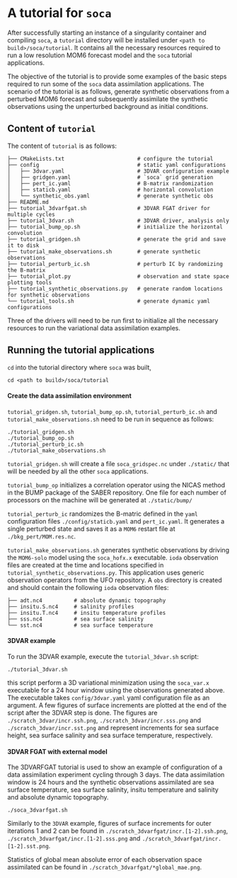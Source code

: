 # A tutorial for `soca`
After successfully starting an instance of a singularity container and
compiling `soca`, a `tutorial` directory will be installed under
`<path to build>/soca/tutorial`. It contains all the necessary resources
required to run a low resolution MOM6 forecast model and the `soca`
tutorial applications.

The objective of the tutorial is to provide some examples of the basic steps
required to run some of the `soca` data assimilation applications.
The scenario of the tutorial is as follows,
generate synthetic observations from a perturbed MOM6 forecast and subsequently
assimilate the synthetic observations using the unperturbed background as
initial conditions.

## Content of `tutorial`

The content of `tutorial` is as follows:
```console
├── CMakeLists.txt                       # configure the tutorial
├── config                               # static yaml configurations
│   ├── 3dvar.yaml                       # 3DVAR configuration example
│   ├── gridgen.yaml                     # `soca` grid generation
│   ├── pert_ic.yaml                     # B-matrix randomization
│   ├── staticb.yaml                     # horizontal convolution
│   └── synthetic_obs.yaml               # generate synthetic obs
├── README.md
├── tutorial_3dvarfgat.sh                # 3DVAR FGAT driver for multiple cycles
├── tutorial_3dvar.sh                    # 3DVAR driver, analysis only
├── tutorial_bump_op.sh                  # initialize the horizontal convolution
├── tutorial_gridgen.sh                  # generate the grid and save it to disk
├── tutorial_make_observations.sh        # generate synthetic observations
├── tutorial_perturb_ic.sh               # perturb IC by randomizing the B-matrix
├── tutorial_plot.py                     # observation and state space plotting tools
├── tutorial_synthetic_observations.py   # generate random locations for synthetic observations
└── tutorial_tools.sh                    # generate dynamic yaml configurations
```

Three of the drivers will need to be run first to initialize all the necessary
resources to run the variational data assimilation examples.


## Running the tutorial applications
`cd` into the tutorial directory where `soca` was built,
``` console
cd <path to build>/soca/tutorial
```

#### Create the data assimilation environment
`tutorial_gridgen.sh`, `tutorial_bump_op.sh`, `tutorial_perturb_ic.sh`
and `tutorial_make_observations.sh`
need to be run in sequence as follows:

``` console
./tutorial_gridgen.sh
./tutorial_bump_op.sh
./tutorial_perturb_ic.sh
./tutorial_make_observations.sh
```

`tutorial_gridgen.sh` will create a file `soca_gridspec.nc` under
`./static/` that will be needed by all the other
`soca` applications.

`tutorial_bump_op` initializes a correlation operator using the NICAS method
in the BUMP package of the SABER repository. One file for each number of processors on the machine will be generated at `./static/bump/`

`tutorial_perturb_ic` randomizes the B-matric defined in the `yaml` configuration
files `./config/staticb.yaml` and `pert_ic.yaml`. It generates a single
perturbed state and saves it as a `MOM6` restart file at `./bkg_pert/MOM.res.nc`.

`tutorial_make_observations.sh` generates synthetic observations by driving the
`MOM6-solo` model using the `soca_hofx.x` executable. `ioda` observation files are
created at the time and locations specified
in `tutorial_synthetic_observations.py`. This application uses generic
observation operators from the UFO repository. A `obs` directory is created
and should contain the following `ioda` observation files:

```console
├── adt.nc4          # absolute dynamic topography
├── insitu.S.nc4     # salinity profiles
├── insitu.T.nc4     # insitu temperature profiles
├── sss.nc4          # sea surface salinity
└── sst.nc4          # sea surface temperature
```

#### 3DVAR example
To run the 3DVAR example, execute the `tutorial_3dvar.sh` script:
```console
./tutorial_3dvar.sh
```
this script perform a 3D variational minimization using the `soca_var.x`
executable for a 24 hour window using the observations generated above.
The executable takes `config/3dvar.yaml` yaml configuration file as an
argument.
A few figures of surface increments are plotted at the end of the script after
the 3DVAR step is done. The figures are `./scratch_3dvar/incr.ssh.png`,
`./scratch_3dvar/incr.sss.png` and `./scratch_3dvar/incr.sst.png` and represent
increments for sea surface height, sea surface salinity and sea surface temperature,
respectively.

#### 3DVAR FGAT with external model
The 3DVARFGAT tutorial is used to show an example of configuration of a
data assimilation experiment cycling through 3 days.
The data assimilation window is 24 hours and the synthetic observations assimilated are
sea surface temperature, sea surface salinity, insitu temperature and salinity and
absolute dynamic topography.

```console
./soca_3dvarfgat.sh
```

Similarly to the `3DVAR` example, figures of surface increments for outer iterations 1 and 2
can be found in `./scratch_3dvarfgat/incr.[1-2].ssh.png`,
`./scratch_3dvarfgat/incr.[1-2].sss.png` and `./scratch_3dvarfgat/incr.[1-2].sst.png`.

Statistics of global mean absolute error of each observation space assimilated can be found
in `./scratch_3dvarfgat/*global_mae.png`.
